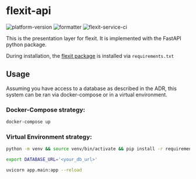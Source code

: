 # flexit-api

![platform-version](https://img.shields.io/badge/python-3.10.2-1666a9)
![formatter](https://img.shields.io/badge/formatter-Black-000000)
![flexit-service-ci](https://github.com/aloutfi/flexit/actions/workflows/flexit-ci.yml/badge.svg)


This is the presentation layer for flexit. It is implemented with the FastAPI python package.


During installation, the [flexit package](https://github.com/aloutfi/flexit) is installed via `requirements.txt`
## Usage
Assuming you have access to a database as described in the ADR, this system can be ran via docker-compose or in a virtual environment.

### Docker-Compose strategy:
```bash
docker-compose up
```


### Virtual Environment strategy:
```bash
python -m venv && source venv/bin/activate && pip install -r requirements.txt

export DATABASE_URL='<your_db_url>'

uvicorn app.main:app --reload
```